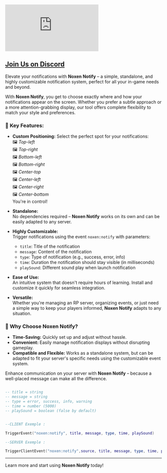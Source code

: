 [![Join our Discord](https://files.sincity-rp.fr/f.php?h=313X1QVS&p=1)](https://discord.gg/6yZB4YwPdw)

## [Join Us on Discord](https://discord.gg/6yZB4YwPdw)

Elevate your notifications with **Noxen Notify** – a simple, standalone, and highly customizable notification system, perfect for all your in-game needs and beyond.

With **Noxen Notify**, you get to choose exactly where and how your notifications appear on the screen. Whether you prefer a subtle approach or a more attention-grabbing display, our tool offers complete flexibility to match your style and preferences.

### 📢 **Key Features:**
- **Custom Positioning:**
  Select the perfect spot for your notifications:  
  🖼️ *Top-left*  
  🖼️ *Top-right*  
  🖼️ *Bottom-left*  
  🖼️ *Bottom-right*  
  🖼️ *Center-top*  
  🖼️ *Center-left*  
  🖼️ *Center-right*  
  🖼️ *Center-bottom*  
  You're in control!

- **Standalone:**  
  No dependencies required – **Noxen Notify** works on its own and can be easily adapted to any server.

- **Highly Customizable:**  
  Trigger notifications using the event `noxen:notify` with parameters:
  - `title`: Title of the notification
  - `message`: Content of the notification
  - `type`: Type of notification (e.g., success, error, info)
  - `time`: Duration the notification should stay visible (in milliseconds)
  - `playSound`: Different sound play when launch notification

- **Ease of Use:**  
  An intuitive system that doesn't require hours of learning. Install and customize it quickly for seamless integration.

- **Versatile:**  
  Whether you're managing an RP server, organizing events, or just need a simple way to keep your players informed, **Noxen Notify** adapts to any situation.

### 🚀 **Why Choose Noxen Notify?**
- **Time-Saving:** Quickly set up and adjust without hassle.
- **Convenient:** Easily manage notification displays without disrupting gameplay.
- **Compatible and Flexible:** Works as a standalone system, but can be adapted to fit your server's specific needs using the customizable event system.

Enhance communication on your server with **Noxen Notify** – because a well-placed message can make all the difference.

```lua

-- title = string
-- message = string
-- type = error, success, info, warning
-- time = number (5000)
-- playSound = boolean (false by default)


--CLIENT Exemple : 

TriggerEvent("noxen:notify", title, message, type, time, playSound)

--SERVER Exemple : 

TriggerClientEvent("noxen:notify",source, title, message, type, time, playSound)

```

---

Learn more and start using **Noxen Notify** today!

